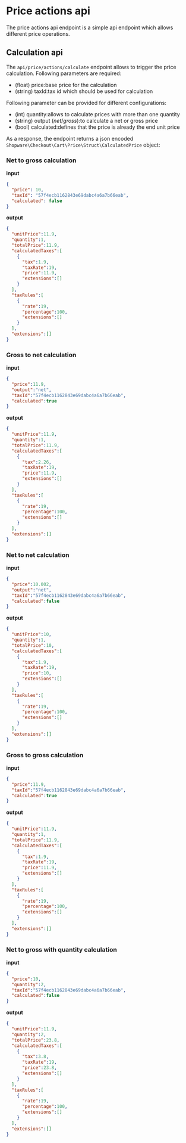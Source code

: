# Price actions api

The price actions api endpoint is a simple api endpoint which allows different price operations.

## Calculation api
The `api/price/actions/calculate` endpoint allows to trigger the price calculation.
Following parameters are required:
* (float) price:base price for the calculation
* (string) taxId:tax id which should be used for calculation

Following parameter can be provided for different configurations:
* (int) quantity:allows to calculate prices with more than one quantity
* (string) output (*net*/*gross*):to calculate a net or gross price
* (bool) calculated:defines that the price is already the end unit price

As a response, the endpoint returns a json encoded `Shopware\Checkout\Cart\Price\Struct\CalculatedPrice` object:

### Net to gross calculation

**input** 
```json
{
  "price": 10,
  "taxId": "57f4ecb1162843e69dabc4a6a7b66eab",
  "calculated": false
}
```


**output**
```json
{
  "unitPrice":11.9,
  "quantity":1,
  "totalPrice":11.9,
  "calculatedTaxes":[
    {
      "tax":1.9,
      "taxRate":19,
      "price":11.9,
      "extensions":[]
    }
  ],
  "taxRules":[
    {
      "rate":19,
      "percentage":100,
      "extensions":[]
    }
  ],
  "extensions":[]
}
```


### Gross to net calculation
**input**
```json
{
  "price":11.9,
  "output":"net",
  "taxId":"57f4ecb1162843e69dabc4a6a7b66eab",
  "calculated":true
}
```


**output**
```json
{
  "unitPrice":11.9,
  "quantity":1,
  "totalPrice":11.9,
  "calculatedTaxes":[
    {
      "tax":2.26,
      "taxRate":19,
      "price":11.9,
      "extensions":[]
    }
  ],
  "taxRules":[
    {
      "rate":19,
      "percentage":100,
      "extensions":[]
    }
  ],
  "extensions":[]
}
```

### Net to net calculation

**input**
```json
{
  "price":10.002,
  "output":"net",
  "taxId":"57f4ecb1162843e69dabc4a6a7b66eab",
  "calculated":false
}
```


**output**
```json
{
  "unitPrice":10,
  "quantity":1,
  "totalPrice":10,
  "calculatedTaxes":[
    {
      "tax":1.9,
      "taxRate":19,
      "price":10,
      "extensions":[]
    }
  ],
  "taxRules":[
    {
      "rate":19,
      "percentage":100,
      "extensions":[]
    }
  ],
  "extensions":[]
}
```

### Gross to gross calculation
**input**
```json
{
  "price":11.9,
  "taxId":"57f4ecb1162843e69dabc4a6a7b66eab",
  "calculated":true
}
```


**output**
```json
{
  "unitPrice":11.9,
  "quantity":1,
  "totalPrice":11.9,
  "calculatedTaxes":[
    {
      "tax":1.9,
      "taxRate":19,
      "price":11.9,
      "extensions":[]
    }
  ],
  "taxRules":[
    {
      "rate":19,
      "percentage":100,
      "extensions":[]
    }
  ],
  "extensions":[]
}
```


### Net to gross with quantity calculation
**input**
```json
{
  "price":10,
  "quantity":2,
  "taxId":"57f4ecb1162843e69dabc4a6a7b66eab",
  "calculated":false
}
```


**output**
```json
{
  "unitPrice":11.9,
  "quantity":2,
  "totalPrice":23.8,
  "calculatedTaxes":[
    {
      "tax":3.8,
      "taxRate":19,
      "price":23.8,
      "extensions":[]
    }
  ],
  "taxRules":[
    {
      "rate":19,
      "percentage":100,
      "extensions":[]
    }
  ],
  "extensions":[]
}
```